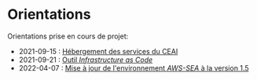 # Orientations

Orientations prise en cours de projet:

- 2021-09-15 : [Hébergement des services du CEAI](./orientation_infra.md)
- 2021-09-21 : [Outil *Infrastructure as Code*](./orientation_iac.md)
- 2022-04-07 : [Mise à jour de l'environnement *AWS-SEA* à la version 1.5](./orientation_mise_a_jour_v1_5.md)